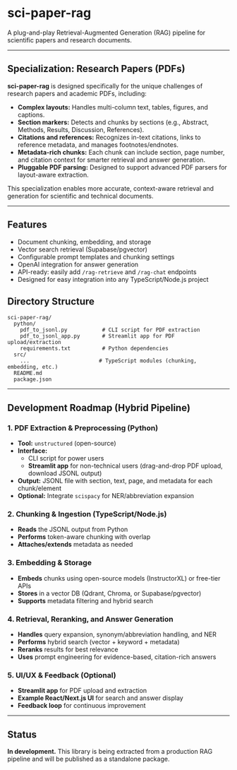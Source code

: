 # sci-paper-rag

A plug-and-play Retrieval-Augmented Generation (RAG) pipeline for scientific papers and research documents.

---

## Specialization: Research Papers (PDFs)

**sci-paper-rag** is designed specifically for the unique challenges of research papers and academic PDFs, including:

- **Complex layouts:** Handles multi-column text, tables, figures, and captions.
- **Section markers:** Detects and chunks by sections (e.g., Abstract, Methods, Results, Discussion, References).
- **Citations and references:** Recognizes in-text citations, links to reference metadata, and manages footnotes/endnotes.
- **Metadata-rich chunks:** Each chunk can include section, page number, and citation context for smarter retrieval and answer generation.
- **Pluggable PDF parsing:** Designed to support advanced PDF parsers for layout-aware extraction.

This specialization enables more accurate, context-aware retrieval and generation for scientific and technical documents.

---

## Features
- Document chunking, embedding, and storage
- Vector search retrieval (Supabase/pgvector)
- Configurable prompt templates and chunking settings
- OpenAI integration for answer generation
- API-ready: easily add `/rag-retrieve` and `/rag-chat` endpoints
- Designed for easy integration into any TypeScript/Node.js project

## Directory Structure

```
sci-paper-rag/
  python/
    pdf_to_jsonl.py           # CLI script for PDF extraction
    pdf_to_jsonl_app.py       # Streamlit app for PDF upload/extraction
    requirements.txt          # Python dependencies
  src/
    ...                      # TypeScript modules (chunking, embedding, etc.)
  README.md
  package.json
```

---

## Development Roadmap (Hybrid Pipeline)

### 1. PDF Extraction & Preprocessing (Python)
- **Tool:** `unstructured` (open-source)
- **Interface:**
  - CLI script for power users
  - **Streamlit app** for non-technical users (drag-and-drop PDF upload, download JSONL output)
- **Output:** JSONL file with section, text, page, and metadata for each chunk/element
- **Optional:** Integrate `scispacy` for NER/abbreviation expansion

### 2. Chunking & Ingestion (TypeScript/Node.js)
- **Reads** the JSONL output from Python
- **Performs** token-aware chunking with overlap
- **Attaches/extends** metadata as needed

### 3. Embedding & Storage
- **Embeds** chunks using open-source models (InstructorXL) or free-tier APIs
- **Stores** in a vector DB (Qdrant, Chroma, or Supabase/pgvector)
- **Supports** metadata filtering and hybrid search

### 4. Retrieval, Reranking, and Answer Generation
- **Handles** query expansion, synonym/abbreviation handling, and NER
- **Performs** hybrid search (vector + keyword + metadata)
- **Reranks** results for best relevance
- **Uses** prompt engineering for evidence-based, citation-rich answers

### 5. UI/UX & Feedback (Optional)
- **Streamlit app** for PDF upload and extraction
- **Example React/Next.js UI** for search and answer display
- **Feedback loop** for continuous improvement

---

## Status
**In development.** This library is being extracted from a production RAG pipeline and will be published as a standalone package.
